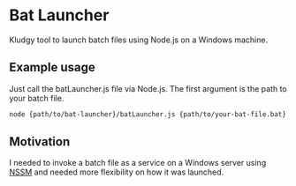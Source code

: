 # Bat Launcher
Kludgy tool to launch batch files using Node.js on a Windows machine.

## Example usage
Just call the batLauncher.js file via Node.js. The first argument is the path to your batch file.

```bash
node {path/to/bat-launcher}/batLauncher.js {path/to/your-bat-file.bat}
```
## Motivation
I needed to invoke a batch file as a service on a Windows server using [NSSM](https://nssm.cc/) and needed more flexibility on how it was launched.
